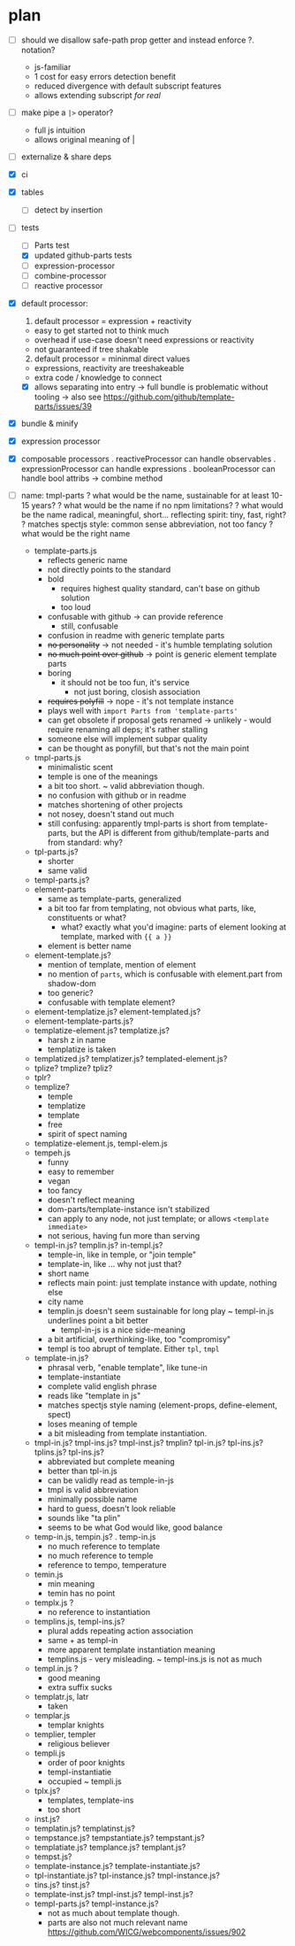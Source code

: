 # plan

* [ ] should we disallow safe-path prop getter and instead enforce ?. notation?
  + js-familiar
  + 1 cost for easy errors detection benefit
  + reduced divergence with default subscript features
  + allows extending subscript _for real_

* [ ] make pipe a `|>` operator?
  + full js intuition
  + allows original meaning of |

* [ ] externalize & share deps

* [x] ci

* [x] tables
  * [ ] detect by insertion

* [ ] tests
  * [ ] Parts test
  * [x] updated github-parts tests
  * [ ] expression-processor
  * [ ] combine-processor
  * [ ] reactive processor

* [x] default processor:
  1. default processor = expression + reactivity
    + easy to get started not to think much
    - overhead if use-case doesn't need expressions or reactivity
    - not guaranteed if tree shakable
  2. default processor = mininmal direct values
    + expressions, reactivity are treeshakeable
    - extra code / knowledge to connect
    + [x] allows separating into entry
      → full bundle is problematic without tooling
      → also see https://github.com/github/template-parts/issues/39

* [x] bundle & minify

* [x] expression processor

* [x] composable processors
  . reactiveProcessor can handle observables
  . expressionProcessor can handle expressions
  . booleanProcessor can handle bool attribs
  → combine method

* [ ] name: tmpl-parts
  ? what would be the name, sustainable for at least 10-15 years?
  ? what would be the name if no npm limitations?
  ? what would be the name radical, meaningful, short... reflecting spirit: tiny, fast, right?
  ? matches spectjs style: common sense abbreviation, not too fancy
  ? what would be the right name
  * template-parts.js
    + reflects generic name
    + not directly points to the standard
    + bold
      - requires highest quality standard, can't base on github solution
      - too loud
    - confusable with github
      → can provide reference
        - still, confusable
    - confusion in readme with generic template parts
    - ~~no personality~~ → not needed - it's humble templating solution
    - ~~no much point over github~~ → point is generic element template parts
    - boring
      + it should not be too fun, it's service
        - not just boring, closish association
    - ~~requires polyfill~~ → nope - it's not template instance
    + plays well with `import Parts from 'template-parts'`
    - can get obsolete if proposal gets renamed
      → unlikely - would require renaming all deps; it's rather stalling
    + someone else will implement subpar quality
    - can be thought as ponyfill, but that's not the main point
  * tmpl-parts.js
    + minimalistic scent
    + temple is one of the meanings
    - a bit too short.
      ~ valid abbreviation though.
    + no confusion with github or in readme
    + matches shortening of other projects
    + not nosey, doesn't stand out much
    - still confusing: apparently tmpl-parts is short from template-parts, but the API is different from github/template-parts and from standard: why?
  * tpl-parts.js?
    + shorter
    + same valid
  * templ-parts.js?
  * element-parts
    + same as template-parts, generalized
    - a bit too far from templating, not obvious what parts, like, constituents or what?
      + what? exactly what you'd imagine: parts of element looking at template, marked with `{{ a }}`
    + element is better name
  * element-template.js?
    + mention of template, mention of element
    + no mention of `parts`, which is confusable with element.part from shadow-dom
    - too generic?
    - confusable with template element?
  * element-templatize.js? element-templated.js?
  * element-template-parts.js?
  * templatize-element.js? templatize.js?
    - harsh z in name
    - templatize is taken
  * templatized.js? templatizer.js? templated-element.js?
  * tplize? tmplize? tpliz?
  * tplr?
  * templize?
    + temple
    + templatize
    + template
    + free
    + spirit of spect naming
  * templatize-element.js, templ-elem.js
  * tempeh.js
    + funny
    + easy to remember
    + vegan
    - too fancy
    - doesn't reflect meaning
    + dom-parts/template-instance isn't stabilized
    + can apply to any node, not just template; or allows `<template immediate>`
    - not serious, having fun more than serving
  * templ-in.js? templin.js? in-templ.js?
    + temple-in, like in temple, or "join temple"
    + template-in, like ... why not just that?
    + short name
    + reflects main point: just template instance with update, nothing else
    + city name
    - templin.js doesn't seem sustainable for long play
      ~ templ-in.js underlines point a bit better
      + templ-in-js is a nice side-meaning
    - a bit artificial, overthinking-like, too "compromisy"
    - templ is too abrupt of template. Either `tpl`, `tmpl`
  * template-in.js?
    + phrasal verb, "enable template", like tune-in
    + template-instantiate
    + complete valid english phrase
    + reads like "template in js"
    + matches spectjs style naming (element-props, define-element, spect)
    - loses meaning of temple
    - a bit misleading from template instantiation.
  * tmpl-in.js? tmpl-ins.js? tmpl-inst.js? tmplin? tpl-in.js? tpl-ins.js? tplins.js? tpl-ins.js?
    + abbreviated but complete meaning
    + better than tpl-in.js
    + can be validly read as temple-in-js
    + tmpl is valid abbreviation
    + minimally possible name
    - hard to guess, doesn't look reliable
    - sounds like "ta plin"
    + seems to be what God would like, good balance
  * temp-in.js, tempin.js?
    . temp-in.js
    - no much reference to template
    - no much reference to temple
    - reference to tempo, temperature
  * temin.js
    + min meaning
    - temin has no point
  * templx.js ?
    - no reference to instantiation
  * templins.js, templ-ins.js?
    + plural adds repeating action association
    + same + as templ-in
    + more apparent template instantiation meaning
    - templins.js - very misleading.
      ~ templ-ins.js is not as much
  * templ.in.js ?
    + good meaning
    - extra suffix sucks
  * templatr.js, latr
    - taken
  * templar.js
    + templar knights
  * templier, templer
    + religious believer
  * templi.js
    + order of poor knights
    + templ-instantiatie
    - occupied
    ~ templi.js
  * tplx.js?
    + templates, template-ins
    - too short
  * inst.js?
  * templatin.js? templatinst.js?
  * tempstance.js? tempstantiate.js? tempstant.js?
  * templatiate.js? templance.js? templant.js?
  * tempst.js?
  * template-instance.js? template-instantiate.js?
  * tpl-instantiate.js? tpl-instance.js? tmpl-instance.js?
  * tins.js? tinst.js?
  * template-inst.js? tmpl-inst.js? templ-inst.js?
  * templ-parts.js? templ-instance.js?
    - not as much about template though.
    - parts are also not much relevant name https://github.com/WICG/webcomponents/issues/902
